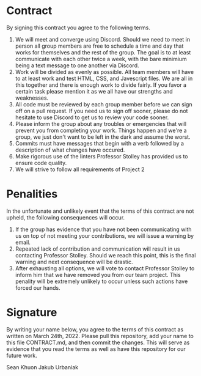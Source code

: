 # Contract
By signing this contract you agree to the following terms.
1. We will meet and converge using Discord. Should we need to meet in person all group members are free to schedule a time and day that works for themselves and the rest of the group. The goal is to at least communicate with each other twice a week, with the bare minimium being a text message to one another via Discord.
2. Work will be divided as evenly as possible. All team members will have to at least work and test HTML, CSS, and Javescript files. We are all in this together and there is enough work to divide fairly. If you favor a certain task please mention it as we all have our strengths and weaknesses.
3. All code must be reviewed by each group member before we can sign off on a pull request. If you need us to sign off sooner, please do not hesitate to use Discord to get us to review your code sooner.
4. Please inform the group about any troubles or emergencies that will prevent you from completing your work. Things happen and we're a group, we just don't want to be left in the dark and assume the worst.
5. Commits must have messages that begin with a verb followed by a description of what changes have occured.
6. Make rigorous use of the linters Professor Stolley has provided us to ensure code quality.
7. We will strive to follow all requirements of Project 2

# Penalities
In the unfortunate and unlikely event that the terms of this contract are not upheld, the following consequences will occur.
1. If the group has evidence that you have not been communicating with us on top of not meeting your contributions, we will issue a warning by email.
2. Repeated lack of contribution and communication will result in us contacting Professor Stolley. Should we reach this point, this is the final warning and next consequence will be drastic.
3. After exhausting all options, we will vote to contact Professor Stolley to inform him that we have removed you from our team project. This penality will be extremely unlikely to occur unless such actions have forced our hands.

# Signature

By writing your name below, you agree to the terms of this contract as written on March 24th, 2022. Please pull this repository, add your name to this file CONTRACT.md, and then commit the changes. This will serve as evidence that you read the terms as well as have this repository for our future work.

Sean Khuon
Jakub Urbaniak
